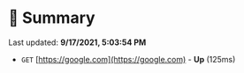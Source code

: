 # 📖 Summary
Last updated: **9/17/2021, 5:03:54 PM**

- `GET` [https://google.com](https://google.com) - **Up** (125ms)

